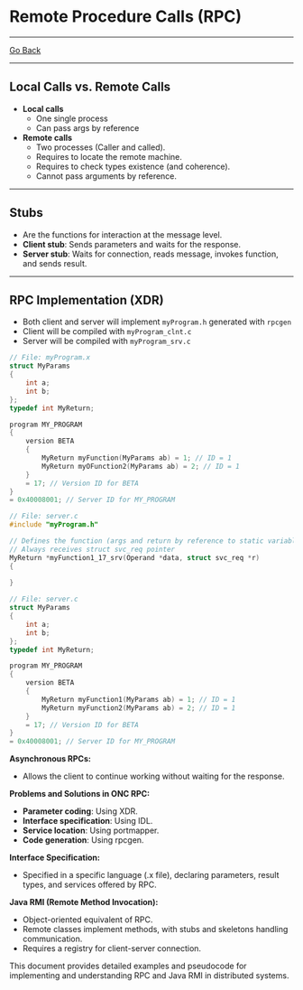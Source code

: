 # Remote Procedure Calls (RPC)
---
[Go Back](../README.md)

---
## Local Calls vs. Remote Calls
- **Local calls**
	- One single process
	- Can pass args by reference
- **Remote calls**
	- Two processes (Caller and called).
	- Requires to locate the remote machine.
	- Requires to check types existence (and coherence).
	- Cannot pass arguments by reference.
---
## Stubs
- Are the functions for interaction at the message level.
- **Client stub**: Sends parameters and waits for the response.
- **Server stub**: Waits for connection, reads message, invokes function, and sends result.
---
## RPC Implementation (XDR)
- Both client and server will implement `myProgram.h` generated with `rpcgen`
- Client will be compiled with `myProgram_clnt.c`
- Server will be compiled with `myProgram_srv.c`
```C
// File: myProgram.x
struct MyParams
{
	int a;
	int b;
};
typedef int MyReturn;

program MY_PROGRAM
{
	version BETA 
	{
		MyReturn myFunction(MyParams ab) = 1; // ID = 1
		MyReturn myOFunction2(MyParams ab) = 2; // ID = 1
	}
	= 17; // Version ID for BETA
}
= 0x40008001; // Server ID for MY_PROGRAM
```

```C
// File: server.c
#include "myProgram.h"

// Defines the function (args and return by reference to static variable)
// Always receives struct svc_req pointer
MyReturn *myFunction1_17_srv(Operand *data, struct svc_req *r)
{
	
}
```

```C
// File: server.c
struct MyParams
{
	int a;
	int b;
};
typedef int MyReturn;

program MY_PROGRAM
{
	version BETA 
	{
		MyReturn myFunction1(MyParams ab) = 1; // ID = 1
		MyReturn myFunction2(MyParams ab) = 2; // ID = 1
	}
	= 17; // Version ID for BETA
}
= 0x40008001; // Server ID for MY_PROGRAM
```

**Asynchronous RPCs:**
- Allows the client to continue working without waiting for the response.

**Problems and Solutions in ONC RPC:**
- **Parameter coding**: Using XDR.
- **Interface specification**: Using IDL.
- **Service location**: Using portmapper.
- **Code generation**: Using rpcgen.

**Interface Specification:**
- Specified in a specific language (.x file), declaring parameters, result types, and services offered by RPC.

**Java RMI (Remote Method Invocation):**
- Object-oriented equivalent of RPC.
- Remote classes implement methods, with stubs and skeletons handling communication.
- Requires a registry for client-server connection.

This document provides detailed examples and pseudocode for implementing and understanding RPC and Java RMI in distributed systems.